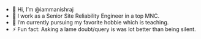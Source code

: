 - 👋 Hi, I’m @iammanishraj
- 👀 I work as a Senior Site Reliability Engineer in a top MNC.
- 🌱 I’m currently pursuing my favorite hobbie which is teaching.
- ⚡ Fun fact: Asking a lame doubt/query is was lot better than being silent.

<!---
iammanishraj/iammanishraj is a ✨ special ✨ repository because its `README.md` (this file) appears on your GitHub profile.
You can click the Preview link to take a look at your changes.
--->
